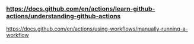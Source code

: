 ### https://docs.github.com/en/actions/learn-github-actions/understanding-github-actions

https://docs.github.com/en/actions/using-workflows/manually-running-a-workflow
